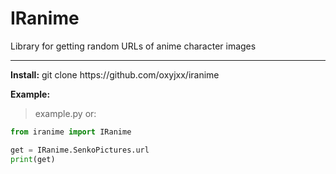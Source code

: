 # IRanime
Library for getting random URLs of anime character images
<hr>
<b>Install:</b> git clone https://github.com/oxyjxx/iranime

<b>Example:</b>
> example.py or:
```python
from iranime import IRanime

get = IRanime.SenkoPictures.url
print(get)
```
